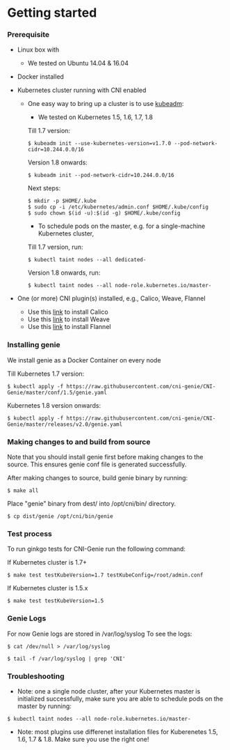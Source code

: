 # Getting started

### Prerequisite

* Linux box with
  * We tested on Ubuntu 14.04 & 16.04
* Docker installed
* Kubernetes cluster running with CNI enabled
  * One easy way to bring up a cluster is to use [kubeadm](https://kubernetes.io/docs/getting-started-guides/kubeadm/): 
      * We tested on Kubernetes 1.5, 1.6, 1.7, 1.8
      
      Till 1.7 version:
      ```
      $ kubeadm init --use-kubernetes-version=v1.7.0 --pod-network-cidr=10.244.0.0/16
      ```

      Version 1.8 onwards:
      ```
      $ kubeadm init --pod-network-cidr=10.244.0.0/16
      ```

      Next steps:
      ```
      $ mkdir -p $HOME/.kube
      $ sudo cp -i /etc/kubernetes/admin.conf $HOME/.kube/config
      $ sudo chown $(id -u):$(id -g) $HOME/.kube/config
      ```
      * To schedule pods on the master, e.g. for a single-machine Kubernetes cluster,
      
      Till 1.7 version, run:
      ```
      $ kubectl taint nodes --all dedicated-
      ```

      Version 1.8 onwards, run:
      ```
      $ kubectl taint nodes --all node-role.kubernetes.io/master-
      ```

      
* One (or more) CNI plugin(s) installed, e.g., Calico, Weave, Flannel
  * Use this [link](https://docs.projectcalico.org/v3.2/getting-started/kubernetes) to install Calico       
  * Use this [link](https://www.weave.works/docs/net/latest/kube-addon/) to install Weave      
  * Use this [link](https://github.com/coreos/flannel/blob/master/Documentation/kube-flannel.yml) to install Flannel

### Installing genie

We install genie as a Docker Container on every node

Till Kubernetes 1.7 version: 
```
$ kubectl apply -f https://raw.githubusercontent.com/cni-genie/CNI-Genie/master/conf/1.5/genie.yaml
```

Kubernetes 1.8 version onwards:
```
$ kubectl apply -f https://raw.githubusercontent.com/cni-genie/CNI-Genie/master/releases/v2.0/genie.yaml
```
### Making changes to and build from source

Note that you should install genie first before making changes to the source. This ensures genie conf file is generated successfully.

After making changes to source, build genie binary by running:
```
$ make all
```
Place "genie" binary from dest/ into /opt/cni/bin/ directory.
```
$ cp dist/genie /opt/cni/bin/genie
```

### Test process

To run ginkgo tests for CNI-Genie run the following command:

If Kubernetes cluster is 1.7+
```
$ make test testKubeVersion=1.7 testKubeConfig=/root/admin.conf
```

If Kubernetes cluster is 1.5.x
```
$ make test testKubeVersion=1.5
```

### Genie Logs

For now Genie logs are stored in /var/log/syslog
To see the logs:
```
$ cat /dev/null > /var/log/syslog

$ tail -f /var/log/syslog | grep 'CNI'
```

### Troubleshooting

* Note: one a single node cluster, after your Kubernetes master is initialized successfully, make sure you are able to schedule pods on the master by running:
```
$ kubectl taint nodes --all node-role.kubernetes.io/master-
```
* Note: most plugins use differenet installation files for Kuberenetes 1.5, 1.6, 1.7 & 1.8. Make sure you use the right one!
